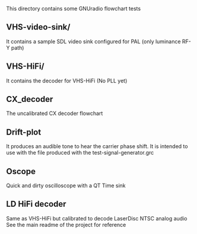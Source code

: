 This directory contains some GNUradio flowchart tests

## VHS-video-sink/

It contains a sample SDL video sink configured for PAL (only luminance RF-Y path)

## VHS-HiFi/

It contains the decoder for VHS-HiFi (No PLL yet)

## CX_decoder

The uncalibrated CX decoder flowchart

## Drift-plot

It produces an audible tone to hear the carrier phase shift. 
It is intended to use with the file produced with the test-signal-generator.grc

## Oscope

Quick and dirty oscilloscope with a QT Time sink

## LD HiFi decoder

Same as VHS-HiFi but calibrated to decode LaserDisc NTSC analog audio
See the main readme of the project for reference
